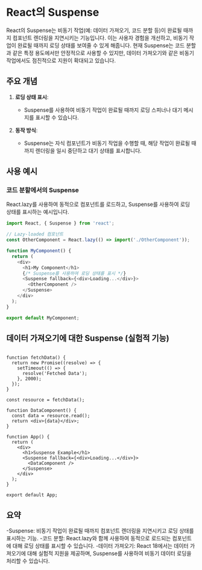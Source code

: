 # React의 Suspense

React의 Suspense는 비동기 작업(예: 데이터 가져오기, 코드 분할 등)이 완료될 때까지 컴포넌트 렌더링을 지연시키는 기능입니다. 이는 사용자 경험을 개선하고, 비동기 작업이 완료될 때까지 로딩 상태를 보여줄 수 있게 해줍니다. 현재 Suspense는 코드 분할과 같은 특정 용도에서만 안정적으로 사용할 수 있지만, 데이터 가져오기와 같은 비동기 작업에서도 점진적으로 지원이 확대되고 있습니다.

## 주요 개념

1. **로딩 상태 표시**:
    - Suspense를 사용하여 비동기 작업이 완료될 때까지 로딩 스피너나 대기 메시지를 표시할 수 있습니다.

2. **동작 방식**:
    - Suspense는 자식 컴포넌트가 비동기 작업을 수행할 때, 해당 작업이 완료될 때까지 렌더링을 일시 중단하고 대기 상태를 표시합니다.

## 사용 예시

### 코드 분할에서의 Suspense

React.lazy를 사용하여 동적으로 컴포넌트를 로드하고, Suspense를 사용하여 로딩 상태를 표시하는 예시입니다.

```javascript
import React, { Suspense } from 'react';

// Lazy-loaded 컴포넌트
const OtherComponent = React.lazy(() => import('./OtherComponent'));

function MyComponent() {
  return (
    <div>
      <h1>My Component</h1>
      {/* Suspense를 사용하여 로딩 상태를 표시 */}
      <Suspense fallback={<div>Loading...</div>}>
        <OtherComponent />
      </Suspense>
    </div>
  );
}

export default MyComponent;
```
## 데이터 가져오기에 대한 Suspense (실험적 기능)
```import React, { Suspense } from 'react';

function fetchData() {
  return new Promise((resolve) => {
    setTimeout(() => {
      resolve('Fetched Data');
    }, 2000);
  });
}

const resource = fetchData();

function DataComponent() {
  const data = resource.read();
  return <div>{data}</div>;
}

function App() {
  return (
    <div>
      <h1>Suspense Example</h1>
      <Suspense fallback={<div>Loading...</div>}>
        <DataComponent />
      </Suspense>
    </div>
  );
}

export default App;
```
## 요약
-Suspense: 비동기 작업이 완료될 때까지 컴포넌트 렌더링을 지연시키고 로딩 상태를 표시하는 기능.
-코드 분할: React.lazy와 함께 사용하여 동적으로 로드되는 컴포넌트에 대해 로딩 상태를 표시할 수 있습니다.
-데이터 가져오기: React 18에서는 데이터 가져오기에 대해 실험적 지원을 제공하며, Suspense를 사용하여 비동기 데이터 로딩을 처리할 수 있습니다.
